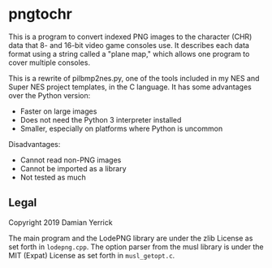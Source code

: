 pngtochr
========

This is a program to convert indexed PNG images to the character
(CHR) data that 8- and 16-bit video game consoles use.  It describes
each data format using a string called a "plane map," which allows
one program to cover multiple consoles.

This is a rewrite of pilbmp2nes.py, one of the tools included in
my NES and Super NES project templates, in the C language.  It has
some advantages over the Python version:

- Faster on large images
- Does not need the Python 3 interpreter installed
- Smaller, especially on platforms where Python is uncommon

Disadvantages:

- Cannot read non-PNG images
- Cannot be imported as a library
- Not tested as much

Legal
-----
Copyright 2019 Damian Yerrick

The main program and the LodePNG library are under the zlib License
as set forth in `lodepng.cpp`.  The option parser from the musl library
is under the MIT (Expat) License as set forth in `musl_getopt.c`.
